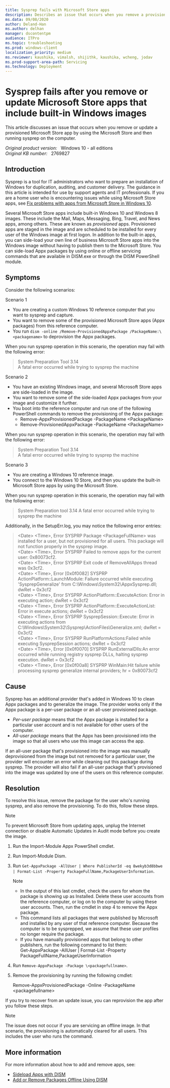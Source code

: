 ```yaml
---
title: Sysprep fails with Microsoft Store apps
description: Describes an issue that occurs when you remove a provisioned Windows Store app or update a Windows Store app by using the Windows Store and then running sysprep on the machine.
ms.data: 09/08/2020
author: Deland-Han
ms.author: delhan
manager: dscontentpm
audience: ITPro
ms.topic: troubleshooting
ms.prod: windows-client
localization_priority: medium
ms.reviewer: kaushika, vimalsh, shijithk, kaushika, wcheng, jodav
ms.prod-support-area-path: Servicing
ms.technology: Deployment
---
```

# Sysprep fails after you remove or update Microsoft Store apps that include built-in Windows images

This article discusses an issue that occurs when you remove or update a provisioned Microsoft Store app by using the Microsoft Store and then running sysprep on the computer.

_Original product version:_ &nbsp; Windows 10 - all editions  
_Original KB number:_ &nbsp; 2769827

## Introduction

Sysprep is a tool for IT administrators who want to prepare an installation of Windows for duplication, auditing, and customer delivery. The guidance in this article is intended for use by support agents and IT professionals. If you are a home user who is encountering issues while using Microsoft Store apps, see [Fix problems with apps from Microsoft Store in Windows 10](https://support.microsoft.com/help/4027498).

Several Microsoft Store apps include built-in Windows 10 and Windows 8 images. These include the Mail, Maps, Messaging, Bing, Travel, and News apps, among others. These are known as *provisioned* apps. Provisioned apps are staged in the image and are scheduled to be installed for every user of the Windows image at first logon. In addition to the built-in apps, you can side-load your own line of business Microsoft Store apps into the Windows image without having to publish them to the Microsoft Store. You can side-load Appx packages by using online or offline servicing commands that are available in DISM.exe or through the DISM PowerShell module.

## Symptoms

Consider the following scenarios:

Scenario 1

- You are creating a custom Windows 10 reference computer that you want to sysprep and capture.
- You want to remove some of the provisioned Microsoft Store apps (Appx packages) from this reference computer.
- You run `dism -online /Remove-ProvisionedAppxPackage /PackageName:\<packagename>` to deprovision the Appx packages.

When you run sysprep operation in this scenario, the operation may fail with the following error:

> System Preparation Tool 3.14  
A fatal error occurred while trying to sysprep the machine

Scenario 2

- You have an existing Windows image, and several Microsoft Store apps are side-loaded in the image.
- You want to remove some of the side-loaded Appx packages from your image and customize it further.
- You boot into the reference computer and run one of the following PowerShell commands to remove the provisioning of the Appx package:
  - Remove-AppxProvisionedPackage -PackageName \<PackageName>
  - Remove-ProvisionedAppxPackage -PackageName \<PackageName>
  
When you run sysprep operation in this scenario, the operation may fail with the following error:

> System Preparation Tool 3.14  
A fatal error occurred while trying to sysprep the machine

Scenario 3

- You are creating a Windows 10 reference image.
- You connect to the Windows 10 Store, and then you update the built-in Microsoft Store apps by using the Microsoft Store.

When you run sysprep operation in this scenario, the operation may fail with the following error:

> System Preparation tool 3.14
A fatal error occurred while trying to sysprep the machine

Additionally, in the SetupErr.log, you may notice the following error entries:

> \<Date> \<Time>, Error SYSPRP Package \<PackageFullName> was installed for a user, but not provisioned for all users. This package will not function properly in the sysprep image.  
\<Date> \<Time>, Error SYSPRP Failed to remove apps for the current user: 0x80073cf2.  
\<Date> \<Time>, Error SYSPRP Exit code of RemoveAllApps thread was 0x3cf2.  
\<Date> \<Time>, Error [0x0f0082] SYSPRP ActionPlatform::LaunchModule: Failure occurred while executing 'SysprepGeneralize' from C:\Windows\System32\AppxSysprep.dll; dwRet = 0x3cf2  
\<Date> \<Time>, Error SYSPRP ActionPlatform::ExecuteAction: Error in executing action; dwRet = 0x3cf2  
\<Date> \<Time>, Error SYSPRP ActionPlatform::ExecuteActionList: Error in execute actions; dwRet = 0x3cf2  
\<Date> \<Time>, Error SYSPRP SysprepSession::Execute: Error in executing actions from C:\Windows\System32\Sysprep\ActionFiles\Generalize.xml; dwRet = 0x3cf2  
\<Date> \<Time>, Error SYSPRP RunPlatformActions:Failed while executing SysprepSession actions; dwRet = 0x3cf2  
\<Date> \<Time>, Error [0x0f0070] SYSPRP RunExternalDlls:An error occurred while running registry sysprep DLLs, halting sysprep execution. dwRet = 0x3cf2  
\<Date> \<Time>, Error [0x0f00a8] SYSPRP WinMain:Hit failure while processing sysprep generalize internal providers; hr = 0x80073cf2

## Cause

Sysprep has an additional provider that's added in Windows 10 to clean Appx packages and to generalize the image. The provider works only if the Appx package is a per-user package or an all-user provisioned package.

- *Per-user package* means that the Appx package is installed for a particular user account and is not available for other users of the computer.
- *All-user package* means that the Appx has been provisioned into the image so that all users who use this image can access the app.

If an all-user package that's provisioned into the image was manually deprovisioned from the image but not removed for a particular user, the provider will encounter an error while cleaning out this package during sysprep. The provider will also fail if an all-user package that's provisioned into the image was updated by one of the users on this reference computer.

## Resolution

To resolve this issue, remove the package for the user who's running sysprep, and also remove the provisioning. To do this, follow these steps.

> [!NOTE]
> To prevent Microsoft Store from updating apps, unplug the Internet connection or disable Automatic Updates in Audit mode before you create the image.

1. Run the Import-Module Appx PowerShell cmdlet.
2. Run Import-Module Dism.
3. Run `Get-AppxPackage -AllUser | Where PublisherId -eq 8wekyb3d8bbwe | Format-List -Property PackageFullName,PackageUserInformation`.

    > [!NOTE]  
    >
    > - In the output of this last cmdlet, check the users for whom the package is showing up as Installed. Delete these user accounts from the reference computer, or log on to the computer by using these user accounts. Then, run the cmdlet in step 4 to remove the Appx package.
    > - This command lists all packages that were published by Microsoft and installed by any user of that reference computer. Because the computer is to be sysprepped, we assume that these user profiles no longer require the package.
    > - If you have manually provisioned apps that belong to other publishers, run the following command to list them:  
    > Get-AppxPackage -AllUser | Format-List -Property PackageFullName,PackageUserInformation

4. Run `Remove-AppxPackage -Package \<packagefullname>`.
5. Remove the provisioning by running the following cmdlet:

    Remove-AppxProvisionedPackage -Online -PackageName \<packagefullname>

If you try to recover from an update issue, you can reprovision the app after you follow these steps.

> [!NOTE]
> The issue does not occur if you are servicing an offline image. In that scenario, the provisioning is automatically cleared for all users. This includes the user who runs the command.

## More information

For more information about how to add and remove apps, see:

- [Sideload Apps with DISM](/previous-versions/windows/it-pro/windows-8.1-and-8/hh852635(v=win.10))
- [Add or Remove Packages Offline Using DISM](/previous-versions/windows/it-pro/windows-8.1-and-8/hh824838(v=win.10))
